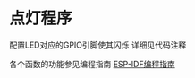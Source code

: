 # 点灯程序
配置LED对应的GPIO引脚使其闪烁
详细见代码注释

各个函数的功能参见编程指南
[ESP-IDF编程指南](https://docs.espressif.com/projects/esp-idf/zh_CN/latest/esp32/api-reference/peripherals/gpio.html)
